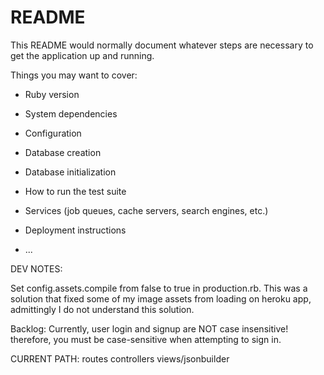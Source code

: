 # README

This README would normally document whatever steps are necessary to get the
application up and running.

Things you may want to cover:

* Ruby version

* System dependencies

* Configuration

* Database creation

* Database initialization

* How to run the test suite

* Services (job queues, cache servers, search engines, etc.)

* Deployment instructions

* ...


DEV NOTES:

Set config.assets.compile from false to true in production.rb. 
This was a solution that fixed some of my image assets from loading on heroku app,
admittingly I do not understand this solution.

Backlog: Currently, user login and signup are NOT case insensitive! therefore, you must be 
case-sensitive when attempting to sign in. 


CURRENT PATH:
routes
controllers
views/jsonbuilder